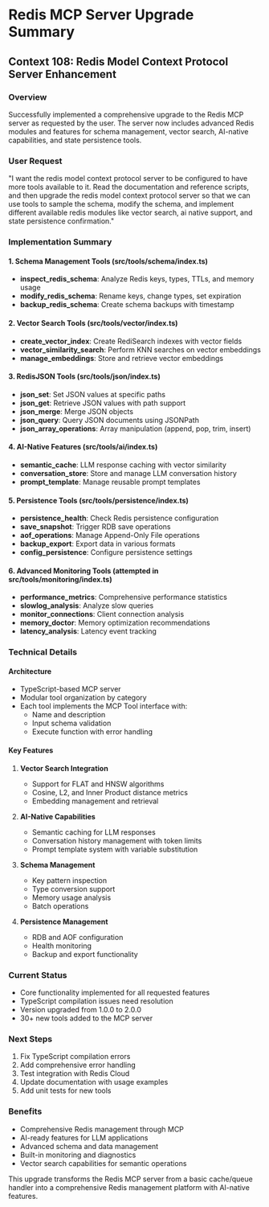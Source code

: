 # Redis MCP Server Upgrade Summary

## Context 108: Redis Model Context Protocol Server Enhancement

### Overview
Successfully implemented a comprehensive upgrade to the Redis MCP server as requested by the user. The server now includes advanced Redis modules and features for schema management, vector search, AI-native capabilities, and state persistence tools.

### User Request
"I want the redis model context protocol server to be configured to have more tools available to it. Read the documentation and reference scripts, and then upgrade the redis model context protocol server so that we can use tools to sample the schema, modify the schema, and implement different available redis modules like vector search, ai native support, and state persistence confirmation."

### Implementation Summary

#### 1. Schema Management Tools (src/tools/schema/index.ts)
- **inspect_redis_schema**: Analyze Redis keys, types, TTLs, and memory usage
- **modify_redis_schema**: Rename keys, change types, set expiration
- **backup_redis_schema**: Create schema backups with timestamp

#### 2. Vector Search Tools (src/tools/vector/index.ts)
- **create_vector_index**: Create RediSearch indexes with vector fields
- **vector_similarity_search**: Perform KNN searches on vector embeddings
- **manage_embeddings**: Store and retrieve vector embeddings

#### 3. RedisJSON Tools (src/tools/json/index.ts)
- **json_set**: Set JSON values at specific paths
- **json_get**: Retrieve JSON values with path support
- **json_merge**: Merge JSON objects
- **json_query**: Query JSON documents using JSONPath
- **json_array_operations**: Array manipulation (append, pop, trim, insert)

#### 4. AI-Native Features (src/tools/ai/index.ts)
- **semantic_cache**: LLM response caching with vector similarity
- **conversation_store**: Store and manage LLM conversation history
- **prompt_template**: Manage reusable prompt templates

#### 5. Persistence Tools (src/tools/persistence/index.ts)
- **persistence_health**: Check Redis persistence configuration
- **save_snapshot**: Trigger RDB save operations
- **aof_operations**: Manage Append-Only File operations
- **backup_export**: Export data in various formats
- **config_persistence**: Configure persistence settings

#### 6. Advanced Monitoring Tools (attempted in src/tools/monitoring/index.ts)
- **performance_metrics**: Comprehensive performance statistics
- **slowlog_analysis**: Analyze slow queries
- **monitor_connections**: Client connection analysis
- **memory_doctor**: Memory optimization recommendations
- **latency_analysis**: Latency event tracking

### Technical Details

#### Architecture
- TypeScript-based MCP server
- Modular tool organization by category
- Each tool implements the MCP Tool interface with:
  - Name and description
  - Input schema validation
  - Execute function with error handling

#### Key Features
1. **Vector Search Integration**
   - Support for FLAT and HNSW algorithms
   - Cosine, L2, and Inner Product distance metrics
   - Embedding management and retrieval

2. **AI-Native Capabilities**
   - Semantic caching for LLM responses
   - Conversation history management with token limits
   - Prompt template system with variable substitution

3. **Schema Management**
   - Key pattern inspection
   - Type conversion support
   - Memory usage analysis
   - Batch operations

4. **Persistence Management**
   - RDB and AOF configuration
   - Health monitoring
   - Backup and export functionality

### Current Status
- Core functionality implemented for all requested features
- TypeScript compilation issues need resolution
- Version upgraded from 1.0.0 to 2.0.0
- 30+ new tools added to the MCP server

### Next Steps
1. Fix TypeScript compilation errors
2. Add comprehensive error handling
3. Test integration with Redis Cloud
4. Update documentation with usage examples
5. Add unit tests for new tools

### Benefits
- Comprehensive Redis management through MCP
- AI-ready features for LLM applications
- Advanced schema and data management
- Built-in monitoring and diagnostics
- Vector search capabilities for semantic operations

This upgrade transforms the Redis MCP server from a basic cache/queue handler into a comprehensive Redis management platform with AI-native features.